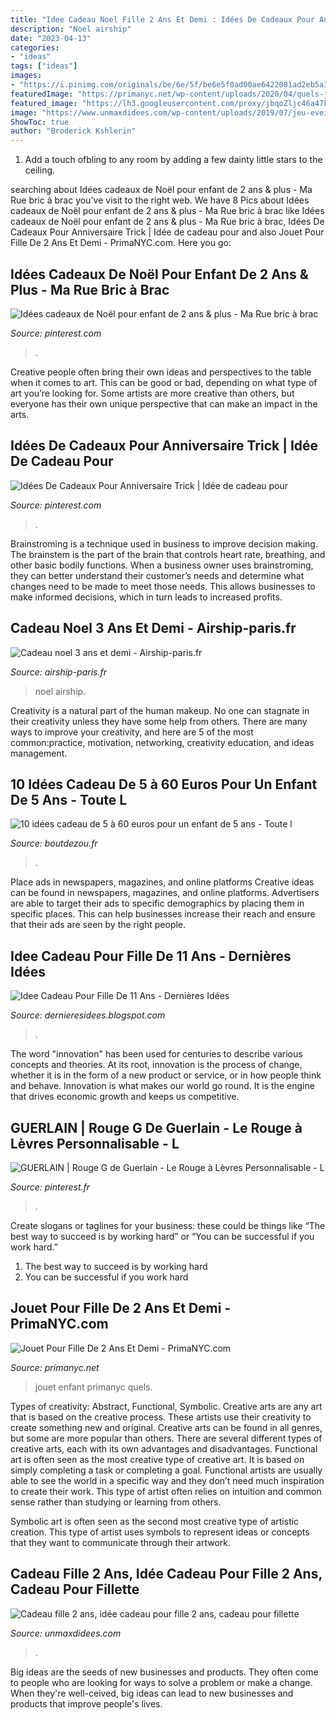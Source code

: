 ```yaml
---
title: "Idee Cadeau Noel Fille 2 Ans Et Demi : Idées De Cadeaux Pour Anniversaire Trick"
description: "Noel airship"
date: "2023-04-13"
categories:
- "ideas"
tags: ["ideas"]
images:
- "https://i.pinimg.com/originals/be/6e/5f/be6e5f0ad00ae6422081ad2eb5a3588d.jpg"
featuredImage: "https://primanyc.net/wp-content/uploads/2020/04/quels-jeux-pour-un-enfant-de-1-a-2-ans-quel-jeu-pour-quel-age-a-jouet-pour-fille-de-2-ans-et-demi.jpg"
featured_image: "https://lh3.googleusercontent.com/proxy/jbqoZljc46a47korBeIxO3pKNGcqji0ptkKv2be7_FTBG2V4hdNseUF0HdMVnYVdG12Q8xZqoBvwmtRq0YagYTEcmSWEcdrLbDp1nBvCeofynMnWSdlH8dSbsfbHcRmhd4zojye4AWjUxoQGaCF7w2WlLmfVwtA4KoGwgirZ6_CAQ5F2p1DLDwY=w1200-h630-p-k-no-nu"
image: "https://www.unmaxdidees.com/wp-content/uploads/2019/07/jeu-eveil-fille-2-ans-et-2-ans-et-demi-idee-cadeau-originale-1024x682.jpg"
ShowToc: true
author: "Broderick Kshlerin"
---
```



1. Add a touch ofbling to any room by adding a few dainty little stars to the ceiling.

	

		
searching about Idées cadeaux de Noël pour enfant de 2 ans &amp; plus - Ma Rue bric à brac you've visit to the right web. We have 8 Pics about Idées cadeaux de Noël pour enfant de 2 ans &amp; plus - Ma Rue bric à brac like Idées cadeaux de Noël pour enfant de 2 ans &amp; plus - Ma Rue bric à brac, Idées De Cadeaux Pour Anniversaire Trick | Idée de cadeau pour and also Jouet Pour Fille De 2 Ans Et Demi - PrimaNYC.com. Here you go:
		
    
## Idées Cadeaux De Noël Pour Enfant De 2 Ans &amp; Plus - Ma Rue Bric à Brac

<img loading=lazy src="https://i.pinimg.com/originals/be/6e/5f/be6e5f0ad00ae6422081ad2eb5a3588d.jpg" onerror="this.onerror=null;this.src='https://tse1.mm.bing.net/th?id=OIP.Pry5T00kIUbQcELwRDwy-QHaJt&amp;pid=15.1';" alt="Idées cadeaux de Noël pour enfant de 2 ans &amp; plus - Ma Rue bric à brac">

_Source: pinterest.com_

>. 

	

Creative people often bring their own ideas and perspectives to the table when it comes to art. This can be good or bad, depending on what type of art you’re looking for. Some artists are more creative than others, but everyone has their own unique perspective that can make an impact in the arts.

    
## Idées De Cadeaux Pour Anniversaire Trick | Idée De Cadeau Pour

<img loading=lazy src="https://i.pinimg.com/736x/eb/5b/60/eb5b607c5b6098e44f66b942ed0c3ecf.jpg" onerror="this.onerror=null;this.src='https://tse3.mm.bing.net/th?id=OIP.BF08ZyhG_usOtdN6yG4urwHaF7&amp;pid=15.1';" alt="Idées De Cadeaux Pour Anniversaire Trick | Idée de cadeau pour">

_Source: pinterest.com_

>. 

	

Brainstroming is a technique used in business to improve decision making. The brainstem is the part of the brain that controls heart rate, breathing, and other basic bodily functions. When a business owner uses brainstroming, they can better understand their customer’s needs and determine what changes need to be made to meet those needs. This allows businesses to make informed decisions, which in turn leads to increased profits.

    
## Cadeau Noel 3 Ans Et Demi - Airship-paris.fr

<img loading=lazy src="https://www.airship-paris.fr/wp-content/uploads/2019/09/efcf2402afc5667661e708320e99cc1e-620x440.jpg" onerror="this.onerror=null;this.src='https://tse1.mm.bing.net/th?id=OIP.uPJCViCp9YJNur4x02f8ZgHaFQ&amp;pid=15.1';" alt="Cadeau noel 3 ans et demi - Airship-paris.fr">

_Source: airship-paris.fr_

>noel airship. 

	

Creativity is a natural part of the human makeup. No one can stagnate in their creativity unless they have some help from others. There are many ways to improve your creativity, and here are 5 of the most common:practice, motivation, networking, creativity education, and ideas management.

    
## 10 Idées Cadeau De 5 à 60 Euros Pour Un Enfant De 5 Ans - Toute L

<img loading=lazy src="http://www.boutdezou.fr/wp-content/uploads/2015/12/idees-noel-enfant-5-ans-2.jpg" onerror="this.onerror=null;this.src='https://tse4.mm.bing.net/th?id=OIP.zdGN_JajkwIsJaOhBe5uBQHaHa&amp;pid=15.1';" alt="10 idées cadeau de 5 à 60 euros pour un enfant de 5 ans - Toute l">

_Source: boutdezou.fr_

>. 

	

Place ads in newspapers, magazines, and online platforms
Creative ideas can be found in newspapers, magazines, and online platforms. Advertisers are able to target their ads to specific demographics by placing them in specific places. This can help businesses increase their reach and ensure that their ads are seen by the right people.

    
## Idee Cadeau Pour Fille De 11 Ans - Dernières Idées

<img loading=lazy src="https://lh3.googleusercontent.com/proxy/jbqoZljc46a47korBeIxO3pKNGcqji0ptkKv2be7_FTBG2V4hdNseUF0HdMVnYVdG12Q8xZqoBvwmtRq0YagYTEcmSWEcdrLbDp1nBvCeofynMnWSdlH8dSbsfbHcRmhd4zojye4AWjUxoQGaCF7w2WlLmfVwtA4KoGwgirZ6_CAQ5F2p1DLDwY=w1200-h630-p-k-no-nu" onerror="this.onerror=null;this.src='https://tse1.mm.bing.net/th?id=OIP.WnfRWpymS9Fl9Qsk3T_WQQAAAA&amp;pid=15.1';" alt="Idee Cadeau Pour Fille De 11 Ans - Dernières Idées">

_Source: dernieresidees.blogspot.com_

>. 

	

The word "innovation" has been used for centuries to describe various concepts and theories. At its root, innovation is the process of change, whether it is in the form of a new product or service, or in how people think and behave. Innovation is what makes our world go round. It is the engine that drives economic growth and keeps us competitive.

    
## GUERLAIN | Rouge G De Guerlain - Le Rouge à Lèvres Personnalisable - L

<img loading=lazy src="https://i.pinimg.com/736x/a1/e8/3b/a1e83bb9d107701789322351aa570fc5.jpg" onerror="this.onerror=null;this.src='https://tse3.mm.bing.net/th?id=OIP.rfCeWbT21VYKRJ_nI3ec9wHaHa&amp;pid=15.1';" alt="GUERLAIN | Rouge G de Guerlain - Le Rouge à Lèvres Personnalisable - L">

_Source: pinterest.fr_

>. 

	

Create slogans or taglines for your business: these could be things like “The best way to succeed is by working hard” or “You can be successful if you work hard.”
1. The best way to succeed is by working hard 
2. You can be successful if you work hard 

    
## Jouet Pour Fille De 2 Ans Et Demi - PrimaNYC.com

<img loading=lazy src="https://primanyc.net/wp-content/uploads/2020/04/quels-jeux-pour-un-enfant-de-1-a-2-ans-quel-jeu-pour-quel-age-a-jouet-pour-fille-de-2-ans-et-demi.jpg" onerror="this.onerror=null;this.src='https://tse2.mm.bing.net/th?id=OIP.F35sUtO9oKPmdLXSnfCdigHaEK&amp;pid=15.1';" alt="Jouet Pour Fille De 2 Ans Et Demi - PrimaNYC.com">

_Source: primanyc.net_

>jouet enfant primanyc quels. 

	

Types of creativity: Abstract, Functional, Symbolic.
Creative arts are any art that is based on the creative process. These artists use their creativity to create something new and original. Creative arts can be found in all genres, but some are more popular than others. There are several different types of creative arts, each with its own advantages and disadvantages.
Functional art is often seen as the most creative type of creative art. It is based on simply completing a task or completing a goal. Functional artists are usually able to see the world in a specific way and they don’t need much inspiration to create their work. This type of artist often relies on intuition and common sense rather than studying or learning from others.

 Symbolic art is often seen as the second most creative type of artistic creation. This type of artist uses symbols to represent ideas or concepts that they want to communicate through their artwork.

    
## Cadeau Fille 2 Ans, Idée Cadeau Pour Fille 2 Ans, Cadeau Pour Fillette

<img loading=lazy src="https://www.unmaxdidees.com/wp-content/uploads/2019/07/jeu-eveil-fille-2-ans-et-2-ans-et-demi-idee-cadeau-originale-1024x682.jpg" onerror="this.onerror=null;this.src='https://tse4.mm.bing.net/th?id=OIP.of5CZzSs4Hm8f2sNiKr7PQHaE7&amp;pid=15.1';" alt="Cadeau fille 2 ans, idée cadeau pour fille 2 ans, cadeau pour fillette">

_Source: unmaxdidees.com_

>. 

	

Big ideas are the seeds of new businesses and products. They often come to people who are looking for ways to solve a problem or make a change. When they're well-ceived, big ideas can lead to new businesses and products that improve people's lives.

